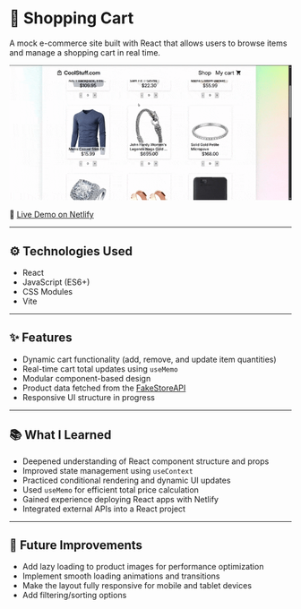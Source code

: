 # 🛒 Shopping Cart

A mock e-commerce site built with React that allows users to browse items and manage a shopping cart in real time.

![Demo](./public/demo.gif)

🔗 [Live Demo on Netlify](https://coolstuffshop.netlify.app/)

---

## ⚙️ Technologies Used

- React  
- JavaScript (ES6+)  
- CSS Modules  
- Vite

---

## ✨ Features

- Dynamic cart functionality (add, remove, and update item quantities)  
- Real-time cart total updates using `useMemo`  
- Modular component-based design  
- Product data fetched from the [FakeStoreAPI](https://fakestoreapi.com/)  
- Responsive UI structure in progress

---

## 📚 What I Learned

- Deepened understanding of React component structure and props  
- Improved state management using `useContext`  
- Practiced conditional rendering and dynamic UI updates  
- Used `useMemo` for efficient total price calculation  
- Gained experience deploying React apps with Netlify  
- Integrated external APIs into a React project

---

## 🚧 Future Improvements

- Add lazy loading to product images for performance optimization  
- Implement smooth loading animations and transitions  
- Make the layout fully responsive for mobile and tablet devices  
- Add filtering/sorting options
